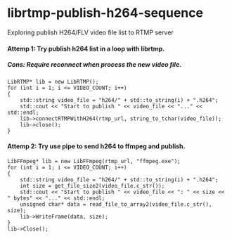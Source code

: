 # librtmp-publish-h264-sequence
Exploring publish H264/FLV video file list to RTMP server

#### Attemp 1: Try publish h264 list in a loop with librtmp.
##### Cons: Require reconnect when process the new video file.
```
LibRTMP* lib = new LibRTMP();
for (int i = 1; i <= VIDEO_COUNT; i++)
{
    std::string video_file = "h264/" + std::to_string(i) + ".h264";
    std::cout << "Start to publish " << video_file << "..." << std::endl;
    lib->connectRTMPWithH264(rtmp_url, string_to_tchar(video_file));
    lib->close();
}
```

#### Attemp 2: Try use pipe to send h264 to ffmpeg and publish.
```
LibFFmpeg* lib = new LibFFmpeg(rtmp_url, "ffmpeg.exe");
for (int i = 1; i <= VIDEO_COUNT; i++)
{
    std::string video_file = "h264/" + std::to_string(i) + ".h264";
    int size = get_file_size2(video_file.c_str());
    std::cout << "Start to publish " << video_file << ": " << size << " bytes" << "..." << std::endl;
    unsigned char* data = read_file_to_array2(video_file.c_str(), size);
    lib->WriteFrame(data, size);
}
lib->Close();
```
